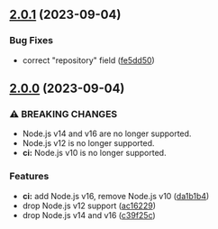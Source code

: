 ## [2.0.1](https://github.com/kenany/wathen/compare/2.0.0...2.0.1) (2023-09-04)


### Bug Fixes

* correct "repository" field ([fe5dd50](https://github.com/kenany/wathen/commit/fe5dd509bce78ae20918bf5ce7c21a3187b42b62))

## [2.0.0](https://github.com/KenanY/wathen/compare/1.0.1...2.0.0) (2023-09-04)


### ⚠ BREAKING CHANGES

* Node.js v14 and v16 are no longer supported.
* Node.js v12 is no longer supported.
* **ci:** Node.js v10 is no longer supported.

### Features

* **ci:** add Node.js v16, remove Node.js v10 ([da1b1b4](https://github.com/KenanY/wathen/commit/da1b1b433cfa74bb9cdeadc1b5b828e908126d8c))
* drop Node.js v12 support ([ac16229](https://github.com/KenanY/wathen/commit/ac162297c31081bb5ebcd2f988c0a790ba18dd4b))
* drop Node.js v14 and v16 ([c39f25c](https://github.com/KenanY/wathen/commit/c39f25c93f06d05e4763dece70349648d7442a74))
